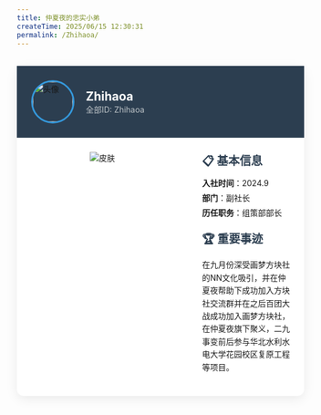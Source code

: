 ```yaml
---
title: 仲夏夜的忠实小弟    
createTime: 2025/06/15 12:30:31   
permalink: /Zhihaoa/   
---
```

<!-- 
title后的XXX是标题
createTime是写作时间
permalink填游戏ID或网名拼音缩写
 -->


<!-- 精简版示例 (保留核心结构) -->
<div class="member-card" style="max-width:700px;background:#fff;border-radius:12px;box-shadow:0 5px 20px rgba(0,0,0,0.08);margin:2rem auto">
  <div style="background:#2c3e50;padding:25px;display:flex;align-items:center;gap:20px">
    <img src="https://skin.twinklestars.top/avatar/317?size=36" alt="头像" style="width:70px;height:70px;border-radius:50%;border:3px solid #3498db">       <!-- 把XXX换为你的头像链接 -->
    <div>
      <h2 style="color:#fff;margin:0">Zhihaoa</h2>    <!-- 把XXX换为你的ID -->
      <p style="color:#bdc3c7;margin:0">全部ID: Zhihaoa</p>    <!-- 把XXX换为你的ID -->
    </div>
  </div>
  
  <div style="display:flex;padding:0">
    <div style="flex:0 0 250px;padding:25px;text-align:center">
      <img src="https://skin.twinklestars.top/preview/317?height=150" alt="皮肤" style="max-height:250px">               <!-- 把XXX换为你的皮肤链接 -->
    </div>
    
<div style="flex:1;padding:25px;display:flex;flex-direction:column;gap:15px">
  <!-- 基本信息区块 -->
  <div>
    <h3 style="font-size:1.25rem;color:#2c3e50;margin:0 0 8px">📋 基本信息</h3>
    <ul style="list-style:none;padding:0;margin:0">
      <li style="margin:6px 0"><strong>入社时间</strong>：2024.9</li>    <!-- 把XXX换为你的入社时间，如2025.3 -->
      <li style="margin:6px 0"><strong>部门</strong>：副社长</li>         <!-- 把XXX换为你的部门 -->
      <li style="margin:6px 0"><strong>历任职务</strong>：组策部部长</li>         <!-- 把XXX换为你的历任职务 -->
    </ul>
  </div>
  
  <!-- 重要事迹区块 -->
  <div>
    <h3 style="font-size:1.25rem;color:#2c3e50;margin:0 0 8px">🏆 重要事迹</h3>
    <p style="line-height:1.6">在九月份深受画梦方块社的NN文化吸引，并在仲夏夜帮助下成功加入方块社交流群并在之后百团大战成功加入画梦方块社，在仲夏夜旗下聚义，二九事变前后参与华北水利水电大学花园校区复原工程等项目。</p>           <!-- 把XXX换为你的重要事迹 -->
  </div>
</div>
  </div>
</div>

<!-- 
以下可采用markdown格式书写：
可以用在线markdown编辑网站辅助书写：https://www.markdownonline.net/zh/
写完后复制左边的文字到这里就可以了
 -->


